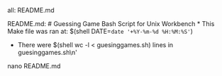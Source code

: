 all: README.md

README.md:
	# Guessing Game Bash Script for Unix Workbench
    * This Make file was ran at: $(shell DATE=`date '+%Y-%m-%d %H:%M:%S'`)
   * There were $(shell wc -l < guesinggames.sh) lines in guesinggames.sh\n'

nano README.md
